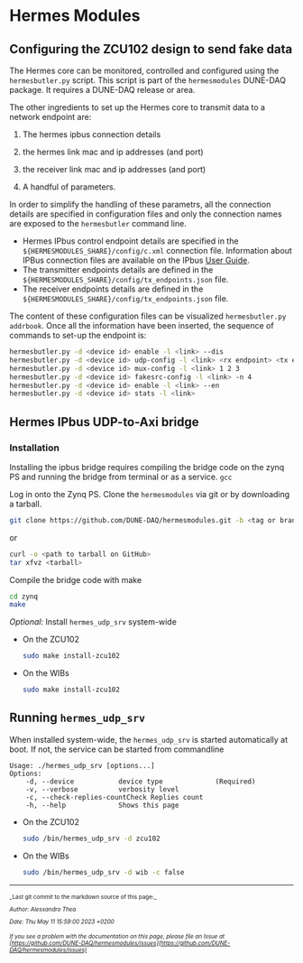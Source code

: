 # Hermes Modules

## Configuring the ZCU102 design to send fake data

The Hermes core can be monitored, controlled and configured using the `hermesbutler.py` script.
This script is part of the `hermesmodules` DUNE-DAQ package. It requires a DUNE-DAQ release or area.

The other ingredients to set up the Hermes core to transmit data to a network endpoint are:



1. The hermes ipbus connection details


2. the hermes link mac and ip addresses (and port)


3. the receiver link mac and ip addresses (and port)


4. A handful of parameters.

In order to simplify the handling of these parametrs, all the connection details are specified in configuration files and only the connection names are exposed to the `hermesbutler` command line.

- Hermes IPbus control endpoint details are specified in the `${HERMESMODULES_SHARE}/config/c.xml` connection file.
Information about IPBus connection files are available on the IPbus [User Guide](https://ipbus.web.cern.ch/doc/user/html/software/uhalQuickTutorial.html#connecting-to-the-hardware-ip-endpoint-with-a-connection-file).
- The transmitter endpoints details are defined in the `${HERMESMODULES_SHARE}/config/tx_endpoints.json` file.
- The receiver endpoints details are defined in the `${HERMESMODULES_SHARE}/config/tx_endpoints.json` file.

The content of these configuration files can be visualized `hermesbutler.py addrbook`.
Once all the information have been inserted, the sequence of commands to set-up the endpoint is:

```sh
hermesbutler.py -d <device id> enable -l <link> --dis 
hermesbutler.py -d <device id> udp-config -l <link> <rx endpoint> <tx endpoint>
hermesbutler.py -d <device id> mux-config -l <link> 1 2 3
hermesbutler.py -d <device id> fakesrc-config -l <link> -n 4
hermesbutler.py -d <device id> enable -l <link> --en
hermesbutler.py -d <device id> stats -l <link>
```

## Hermes IPbus UDP-to-Axi bridge

### Installation

Installing the ipbus bridge requires compiling the bridge code on the zynq PS and running the bridge from terminal or as a service. `gcc`

Log in onto the Zynq PS. Clone the `hermesmodules` via git or by downloading a tarball.

```sh
git clone https://github.com/DUNE-DAQ/hermesmodules.git -b <tag or branch>
```
or
```sh
curl -o <path to tarball on GitHub>
tar xfvz <tarball>
```

Compile the bridge code with make

```sh
cd zynq
make
```

*Optional*: Install `hermes_udp_srv` system-wide 


* On the ZCU102

    ```sh
    sudo make install-zcu102
    ```


* On the WIBs
    ```sh
    sudo make install-zcu102
    ```

## Running `hermes_udp_srv`

When installed system-wide, the `hermes_udp_srv` is started automatically at boot.
If not, the service can be started from commandline

```
Usage: ./hermes_udp_srv [options...]
Options:
    -d, --device           device type             (Required)
    -v, --verbose          verbosity level        
    -c, --check-replies-countCheck Replies count    
    -h, --help             Shows this page        
```



* On the ZCU102
    ```sh
    sudo /bin/hermes_udp_srv -d zcu102 
    ```


* On the WIBs
    ```sh
    sudo /bin/hermes_udp_srv -d wib -c false 
    ```




-----

<font size="1">
_Last git commit to the markdown source of this page:_


_Author: Alessandro Thea_

_Date: Thu May 11 15:59:00 2023 +0200_

_If you see a problem with the documentation on this page, please file an Issue at [https://github.com/DUNE-DAQ/hermesmodules/issues](https://github.com/DUNE-DAQ/hermesmodules/issues)_
</font>
